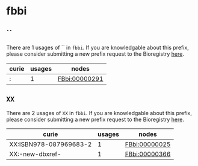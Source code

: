 # fbbi

## ``

There are 1 usages of `` in `fbbi`.
If you are knowledgable about this prefix, please consider submitting a new prefix
request to the Bioregistry [here](https://github.com/biopragmatics/bioregistry/issues/new?assignees=cthoyt&labels=New%2CPrefix&template=new-prefix.yml&title=%5BResource%5D%3A%20).

| curie   |   usages | nodes                                                         |
|---------|----------|---------------------------------------------------------------|
| :       |        1 | [FBbi:00000291](http://purl.obolibrary.org/obo/FBbi_00000291) |

## `XX`

There are 2 usages of `XX` in `fbbi`.
If you are knowledgable about this prefix, please consider submitting a new prefix
request to the Bioregistry [here](https://github.com/biopragmatics/bioregistry/issues/new?assignees=cthoyt&labels=New%2CPrefix&template=new-prefix.yml&title=%5BResource%5D%3A%20XX).

| curie                  |   usages | nodes                                                         |
|------------------------|----------|---------------------------------------------------------------|
| XX:ISBN978-087969683-2 |        1 | [FBbi:00000025](http://purl.obolibrary.org/obo/FBbi_00000025) |
| XX:-new-dbxref-        |        1 | [FBbi:00000366](http://purl.obolibrary.org/obo/FBbi_00000366) |

